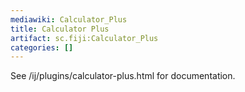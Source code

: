 ```yaml
---
mediawiki: Calculator_Plus
title: Calculator Plus
artifact: sc.fiji:Calculator_Plus
categories: []
---
```


See /ij/plugins/calculator-plus.html for documentation.
